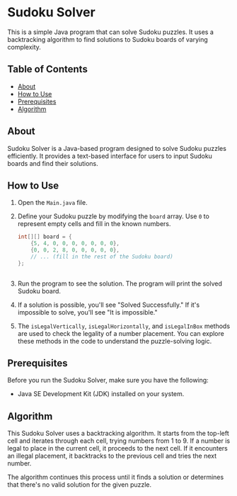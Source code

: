 


# Sudoku Solver

This is a simple Java program that can solve Sudoku puzzles. It uses a backtracking algorithm to find solutions to Sudoku boards of varying complexity.

## Table of Contents

- [About](#about)
- [How to Use](#how-to-use)
- [Prerequisites](#prerequisites)
- [Algorithm](#algorithm)


## About

Sudoku Solver is a Java-based program designed to solve Sudoku puzzles efficiently. It provides a text-based interface for users to input Sudoku boards and find their solutions.

## How to Use

1. Open the `Main.java` file.

2. Define your Sudoku puzzle by modifying the `board` array. Use `0` to represent empty cells and fill in the known numbers.

   ```java
   int[][] board = {
       {5, 4, 0, 0, 0, 0, 0, 0, 0},
       {0, 0, 2, 8, 0, 0, 0, 0, 0},
       // ... (fill in the rest of the Sudoku board)
   };
 

3. Run the program to see the solution. The program will print the solved Sudoku board.

4. If a solution is possible, you'll see "Solved Successfully." If it's impossible to solve, you'll see "It is impossible."

5. The `isLegalVertically`, `isLegalHorizontally`, and `isLegalInBox` methods are used to check the legality of a number placement. You can explore these methods in the code to understand the puzzle-solving logic.

## Prerequisites

Before you run the Sudoku Solver, make sure you have the following:

- Java SE Development Kit (JDK) installed on your system.

## Algorithm

This Sudoku Solver uses a backtracking algorithm. It starts from the top-left cell and iterates through each cell, trying numbers from 1 to 9. If a number is legal to place in the current cell, it proceeds to the next cell. If it encounters an illegal placement, it backtracks to the previous cell and tries the next number.

The algorithm continues this process until it finds a solution or determines that there's no valid solution for the given puzzle.

